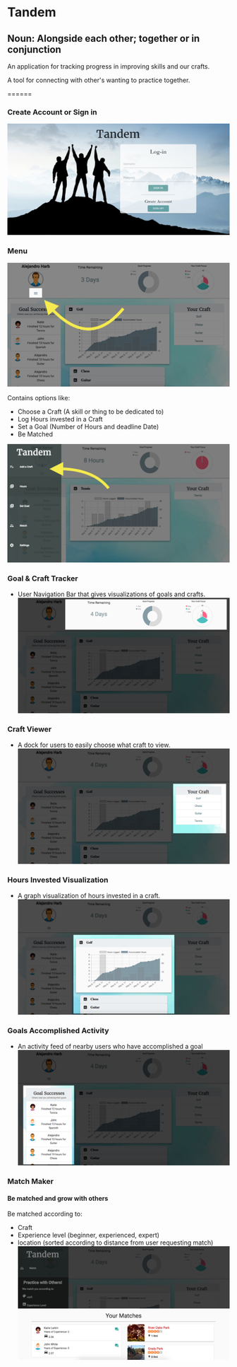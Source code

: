 # Tandem
## Noun: Alongside each other; together or in conjunction

An application for tracking progress in improving skills and our crafts. 

A tool for connecting with other's wanting to practice together.

======

### Create Account or Sign in
![alt text](https://github.com/alejandroharb/Tandem/blob/master/public/assets/img/instructional/login.png "Login")
### Menu
![alt text](https://github.com/alejandroharb/Tandem/blob/master/public/assets/img/instructional/instruction-menu.png "Menu Bar")

Contains options like:
* Choose a Craft (A skill or thing to be dedicated to)
* Log Hours invested in a Craft
* Set a Goal (Number of Hours and deadline Date)
* Be Matched

![alt text](https://github.com/alejandroharb/Tandem/blob/master/public/assets/img/instructional/instruction-menu-expanded.png "Menu Expanded")

### Goal & Craft Tracker

* User Navigation Bar that gives visualizations of goals and crafts.
![alt text](https://github.com/alejandroharb/Tandem/blob/master/public/assets/img/instructional/instruction-user-bar.png "Top User Bar")

### Craft Viewer
* A dock for users to easily choose what craft to view.
![alt text](https://github.com/alejandroharb/Tandem/blob/master/public/assets/img/instructional/instruction-craft-controller.png "Craft Buttons")

### Hours Invested Visualization
* A graph visualization of hours invested in a craft.
![alt text](https://github.com/alejandroharb/Tandem/blob/master/public/assets/img/instructional/instruction-hour-graph.png "Hour Graphs")

### Goals Accomplished Activity
* An activity feed of nearby users who have accomplished a goal
![alt text](https://github.com/alejandroharb/Tandem/blob/master/public/assets/img/instructional/instruction-activity.png "Users Activity")

### Match Maker
#### Be matched and grow with others
Be matched according to:
* Craft 
* Experience level (beginner, experienced, expert)
* location (sorted according to distance from user requesting match)
![alt text](https://github.com/alejandroharb/Tandem/blob/master/public/assets/img/instructional/instruction-matches.png "User Matches")